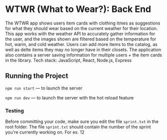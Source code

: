 # WTWR (What to Wear?): Back End
The WTWR app shows users item cards with clothing itmes as suggestions for what they should wear based on the current weather for their location. This app works with the weather API to accurately gather information for the user, and the images shown are filtered based on the temperature for hot, warm, and cold weather. Users can add more items to the catalog, as well as delte items they may no longer have in their closets. The application also contains a server saving information for multiple users + the item cards in the library.
Tech stack: JavaScript, React, Node.js, Express
## Running the Project
`npm run start` — to launch the server 

`npm run dev` — to launch the server with the hot reload feature

### Testing
Before committing your code, make sure you edit the file `sprint.txt` in the root folder. The file `sprint.txt` should contain the number of the sprint you're currently working on. For ex. 12
